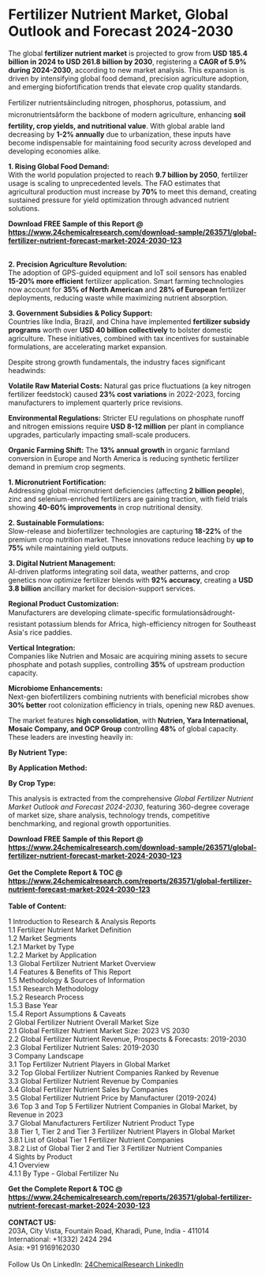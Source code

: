 <h1>Fertilizer Nutrient Market, Global Outlook and Forecast 2024-2030</h1><p>The global <strong>fertilizer nutrient market</strong> is projected to grow from <strong>USD 185.4 billion in 2024 to USD 261.8 billion by 2030</strong>, registering a <strong>CAGR of 5.9% during 2024-2030</strong>, according to new market analysis. This expansion is driven by intensifying global food demand, precision agriculture adoption, and emerging biofortification trends that elevate crop quality standards.</p><p>Fertilizer nutrientsâincluding nitrogen, phosphorus, potassium, and micronutrientsâform the backbone of modern agriculture, enhancing <strong>soil fertility, crop yields, and nutritional value</strong>. With global arable land decreasing by <strong>1-2% annually</strong> due to urbanization, these inputs have become indispensable for maintaining food security across developed and developing economies alike.</p><p><strong>1. Rising Global Food Demand:</strong><br>
With the world population projected to reach <strong>9.7 billion by 2050</strong>, fertilizer usage is scaling to unprecedented levels. The FAO estimates that agricultural production must increase by <strong>70%</strong> to meet this demand, creating sustained pressure for yield optimization through advanced nutrient solutions.</p><div><b>Download FREE Sample of this Report @ 
            <a href="https://www.24chemicalresearch.com/download-sample/263571/global-fertilizer-nutrient-forecast-market-2024-2030-123">
            https://www.24chemicalresearch.com/download-sample/263571/global-fertilizer-nutrient-forecast-market-2024-2030-123</a></b></div><br><p><strong>2. Precision Agriculture Revolution:</strong><br>
The adoption of GPS-guided equipment and IoT soil sensors has enabled <strong>15-20% more efficient</strong> fertilizer application. Smart farming technologies now account for <strong>35% of North American</strong> and <strong>28% of European</strong> fertilizer deployments, reducing waste while maximizing nutrient absorption.</p><p><strong>3. Government Subsidies &amp; Policy Support:</strong><br>
Countries like India, Brazil, and China have implemented <strong>fertilizer subsidy programs</strong> worth over <strong>USD 40 billion collectively</strong> to bolster domestic agriculture. These initiatives, combined with tax incentives for sustainable formulations, are accelerating market expansion.</p><p>Despite strong growth fundamentals, the industry faces significant headwinds:</p><p><strong>Volatile Raw Material Costs:</strong> Natural gas price fluctuations (a key nitrogen fertilizer feedstock) caused <strong>23% cost variations</strong> in 2022-2023, forcing manufacturers to implement quarterly price revisions.</p><p><strong>Environmental Regulations:</strong> Stricter EU regulations on phosphate runoff and nitrogen emissions require <strong>USD 8-12 million</strong> per plant in compliance upgrades, particularly impacting small-scale producers.</p><p><strong>Organic Farming Shift:</strong> The <strong>13% annual growth</strong> in organic farmland conversion in Europe and North America is reducing synthetic fertilizer demand in premium crop segments.</p><p><strong>1. Micronutrient Fortification:</strong><br>
Addressing global micronutrient deficiencies (affecting <strong>2 billion people</strong>), zinc and selenium-enriched fertilizers are gaining traction, with field trials showing <strong>40-60% improvements</strong> in crop nutritional density.</p><p><strong>2. Sustainable Formulations:</strong><br>
Slow-release and biofertilizer technologies are capturing <strong>18-22%</strong> of the premium crop nutrition market. These innovations reduce leaching by <strong>up to 75%</strong> while maintaining yield outputs.</p><p><strong>3. Digital Nutrient Management:</strong><br>
AI-driven platforms integrating soil data, weather patterns, and crop genetics now optimize fertilizer blends with <strong>92% accuracy</strong>, creating a <strong>USD 3.8 billion</strong> ancillary market for decision-support services.</p><p><strong>Regional Product Customization:</strong><br>
	Manufacturers are developing climate-specific formulationsâdrought-resistant potassium blends for Africa, high-efficiency nitrogen for Southeast Asia's rice paddies.</p><p><strong>Vertical Integration:</strong><br>
	Companies like Nutrien and Mosaic are acquiring mining assets to secure phosphate and potash supplies, controlling <strong>35%</strong> of upstream production capacity.</p><p><strong>Microbiome Enhancements:</strong><br>
	Next-gen biofertilizers combining nutrients with beneficial microbes show <strong>30% better</strong> root colonization efficiency in trials, opening new R&amp;D avenues.</p><p>The market features <strong>high consolidation</strong>, with <strong>Nutrien, Yara International, Mosaic Company, and OCP Group</strong> controlling <strong>48%</strong> of global capacity. These leaders are investing heavily in:</p><p><strong>By Nutrient Type:</strong></p><p><strong>By Application Method:</strong></p><p><strong>By Crop Type:</strong></p><p>This analysis is extracted from the comprehensive <em>Global Fertilizer Nutrient Market Outlook and Forecast 2024-2030</em>, featuring 360-degree coverage of market size, share analysis, technology trends, competitive benchmarking, and regional growth opportunities.</p><div><b>Download FREE Sample of this Report @ 
            <a href="https://www.24chemicalresearch.com/download-sample/263571/global-fertilizer-nutrient-forecast-market-2024-2030-123">
            https://www.24chemicalresearch.com/download-sample/263571/global-fertilizer-nutrient-forecast-market-2024-2030-123</a></b></div><br><div><b>Get the Complete Report & TOC @ 
            <a href="https://www.24chemicalresearch.com/reports/263571/global-fertilizer-nutrient-forecast-market-2024-2030-123">
            https://www.24chemicalresearch.com/reports/263571/global-fertilizer-nutrient-forecast-market-2024-2030-123</a></b></div><br>
            <b>Table of Content:</b><p>1 Introduction to Research & Analysis Reports<br />
    1.1 Fertilizer Nutrient Market Definition<br />
    1.2 Market Segments<br />
        1.2.1 Market by Type<br />
        1.2.2 Market by Application<br />
    1.3 Global Fertilizer Nutrient Market Overview<br />
    1.4 Features & Benefits of This Report<br />
    1.5 Methodology & Sources of Information<br />
        1.5.1 Research Methodology<br />
        1.5.2 Research Process<br />
        1.5.3 Base Year<br />
        1.5.4 Report Assumptions & Caveats<br />
2 Global Fertilizer Nutrient Overall Market Size<br />
    2.1 Global Fertilizer Nutrient Market Size: 2023 VS 2030<br />
    2.2 Global Fertilizer Nutrient Revenue, Prospects & Forecasts: 2019-2030<br />
    2.3 Global Fertilizer Nutrient Sales: 2019-2030<br />
3 Company Landscape<br />
    3.1 Top Fertilizer Nutrient Players in Global Market<br />
    3.2 Top Global Fertilizer Nutrient Companies Ranked by Revenue<br />
    3.3 Global Fertilizer Nutrient Revenue by Companies<br />
    3.4 Global Fertilizer Nutrient Sales by Companies<br />
    3.5 Global Fertilizer Nutrient Price by Manufacturer (2019-2024)<br />
    3.6 Top 3 and Top 5 Fertilizer Nutrient Companies in Global Market, by Revenue in 2023<br />
    3.7 Global Manufacturers Fertilizer Nutrient Product Type<br />
    3.8 Tier 1, Tier 2 and Tier 3 Fertilizer Nutrient Players in Global Market<br />
        3.8.1 List of Global Tier 1 Fertilizer Nutrient Companies<br />
        3.8.2 List of Global Tier 2 and Tier 3 Fertilizer Nutrient Companies<br />
4 Sights by Product<br />
    4.1 Overview<br />
        4.1.1 By Type - Global Fertilizer Nu</p><div><b>Get the Complete Report & TOC @ 
            <a href="https://www.24chemicalresearch.com/reports/263571/global-fertilizer-nutrient-forecast-market-2024-2030-123">
            https://www.24chemicalresearch.com/reports/263571/global-fertilizer-nutrient-forecast-market-2024-2030-123</a></b></div><br><b>CONTACT US:</b><br>
            203A, City Vista, Fountain Road, Kharadi, Pune, India - 411014<br>
            International: +1(332) 2424 294<br>
            Asia: +91 9169162030 <br><br>
            Follow Us On LinkedIn: <a href="https://www.linkedin.com/company/24chemicalresearch/">24ChemicalResearch LinkedIn</a>